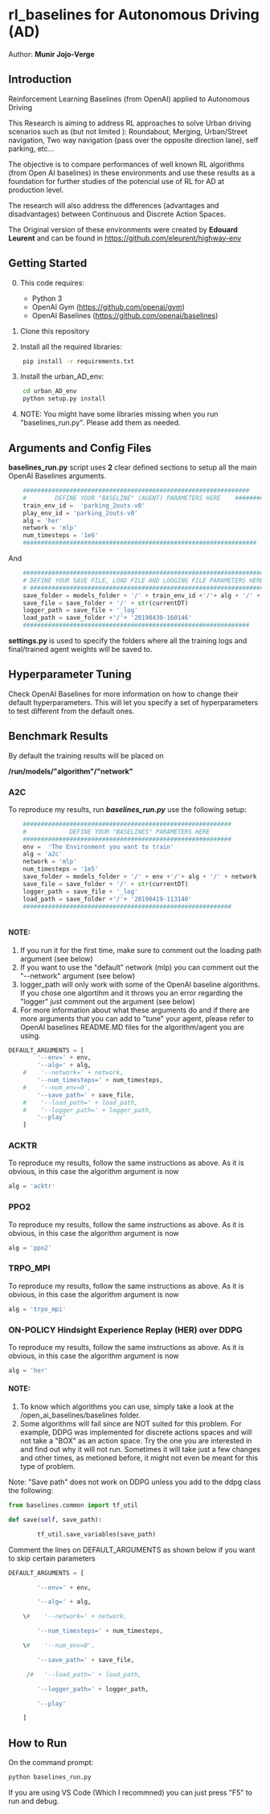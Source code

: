 # rl_baselines for Autonomous Driving (AD)
Author: **Munir Jojo-Verge**

## Introduction

Reinforcement Learning Baselines (from OpenAI) applied to Autonomous Driving

This Research is aiming to address RL approaches to solve Urban driving scenarios such as (but not limited ): Roundabout, Merging, Urban/Street navigation, Two way navigation (pass over the opposite direction lane), self parking, etc...

The objective is to compare performances of well known RL algorithms (from Open AI baselines) in these environments and use these results as a foundation for further studies of the potencial use of RL for AD at production level.

The research will also address the differences (advantages and disadvantages) between Continuous and Discrete Action Spaces. 

The Original version of these environments were created by **Edouard Leurent** and can be found in https://github.com/eleurent/highway-env

## Getting Started
0) This code requires:

   * Python 3
   * OpenAI Gym (https://github.com/openai/gym)
   * OpenAI Baselines (https://github.com/openai/baselines)

1) Clone this repository
2) Install all the required libraries:
```bash
    pip install -r requirements.txt
 ```
3) Install the urban_AD_env: 
```bash
    cd urban_AD_env
    python setup.py install
```
4) NOTE: You might have some libraries missing when you run "baselines_run.py". Please add them as needed. 



## Arguments and Config Files
**baselines_run.py** script uses **2** clear defined sections to setup all the main OpenAI Baselines arguments.
```python
    ###############################################################
    #        DEFINE YOUR "BASELINE" (AGENT) PARAMETERS HERE    ###############################################################
    train_env_id =  'parking_2outs-v0' 
    play_env_id = 'parking_2outs-v0'
    alg = 'her'
    network = 'mlp'
    num_timesteps = '1e6'
    #################################################################        
```
And
```python
    ####################################################################
    # DEFINE YOUR SAVE FILE, LOAD FILE AND LOGGING FILE PARAMETERS HERE
    # ##################################################################     
    save_folder = models_folder + '/' + train_env_id +'/'+ alg + '/' + network 
    save_file = save_folder + '/' + str(currentDT)
    logger_path = save_file + '_log'
    load_path = save_folder +'/'+ '20190430-160146'   
    ###############################################################
```
 **settings.py** is used to specify the folders where all the training logs and final/trained agent weights will be saved to. 

## Hyperparameter Tuning
Check OpenAI Baselines for more information on how to change their default hyperparameters. This will let you specify a set of hyperparameters to test different from the default ones.

## Benchmark Results
By default the training results will be placed on

**/run/models/"algorithm"/"network"**

### A2C
To reproduce my results, run ***baselines_run.py*** use the following setup:
```python
    ##########################################################
    #            DEFINE YOUR "BASELINES" PARAMETERS HERE 
    ##########################################################
    env =  'The Environment you want to train'
    alg = 'a2c'
    network = 'mlp'
    num_timesteps = '1e5'
    save_folder = models_folder + '/' + env +'/'+ alg + '/' + network 
    save_file = save_folder + '/' + str(currentDT)
    logger_path = save_file + '_log'
    load_path = save_folder +'/'+ '20190419-113140' 
    ##########################################################
        
```
#### NOTE: 
1) If you run it for the first time, make sure to comment out the loading path argument (see below)
2) If you want to use the "default" network (mlp) you can comment out the "--network" argument (see below)
3) logger_path will only work with some of the OpenAI baseline algorithms. If you chose one algortihm and it throws you an error regarding the "logger" just comment out the argument (see below)
4) For more information about what these arguments do and if there are more arguments that you can add to "tune" your agent, please refer to OpenAI baselines README.MD files for the algorithm/agent you are using.

```python
DEFAULT_ARGUMENTS = [
        '--env=' + env,
        '--alg=' + alg,
    #    '--network=' + network,
        '--num_timesteps=' + num_timesteps,    
    #    '--num_env=0',
        '--save_path=' + save_file,
    #    '--load_path=' + load_path,
    #    '--logger_path=' + logger_path,
        '--play'
    ]
```

### ACKTR
To reproduce my results, follow the same instructions as above. As it is obvious, in this case the algorithm argument is now
```python
alg = 'acktr'
```

### PPO2
To reproduce my results, follow the same instructions as above. As it is obvious, in this case the algorithm argument is now
```python
alg = 'ppo2'
```
### TRPO_MPI
To reproduce my results, follow the same instructions as above. As it is obvious, in this case the algorithm argument is now
```python
alg = 'trpo_mpi'
```

### ON-POLICY Hindsight Experience Replay (HER) over DDPG
To reproduce my results, follow the same instructions as above. As it is obvious, in this case the algorithm argument is now
```python
alg = 'her'
```
#### NOTE:
1) To know which algorithms you can use, simply take a look at the /open_ai_baselines/baselines folder.
2) Some algorithms will fail since are NOT suited for this problem. For example, DDPG was implemented for discrete actions spaces and will not take a "BOX" as an action space. Try the one you are interested in and find out why it will not run. Sometimes it will take just a few changes and other times, as metioned before, it might not even be meant for this type of problem. 

Note: "Save path" does not work on DDPG unless you add to the ddpg class the following: 

```python
from baselines.common import tf_util

def save(self, save_path):

​        tf_util.save_variables(save_path)
```

Comment the lines on DEFAULT_ARGUMENTS as shown below if you want to skip certain parameters

```python
DEFAULT_ARGUMENTS = [

​        '--env=' + env,

​        '--alg=' + alg,

​    \#    '--network=' + network,

​        '--num_timesteps=' + num_timesteps,    

​    \#    '--num_env=0',

​        '--save_path=' + save_file,

​     /#   '--load_path=' + load_path,

​        '--logger_path=' + logger_path,

​        '--play'

​    ]
```

## How to Run

On the command prompt:

```python
python baselines_run.py
```
If you are using VS Code (Which I recommned) you can just press "F5" to run and debug.